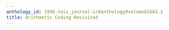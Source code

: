 ```yaml
---
anthology_id: 1998.tois_journal-ir0anthology0volumeA16A3.2
title: Arithmetic Coding Revisited
---
```

